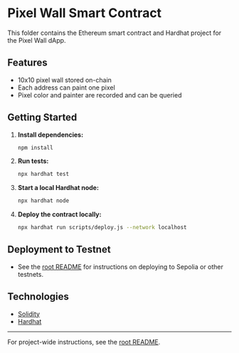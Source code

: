 # Pixel Wall Smart Contract

This folder contains the Ethereum smart contract and Hardhat project for the Pixel Wall dApp.

## Features

- 10x10 pixel wall stored on-chain
- Each address can paint one pixel
- Pixel color and painter are recorded and can be queried

## Getting Started

1. **Install dependencies:**
   ```bash
   npm install
   ```

2. **Run tests:**
   ```bash
   npx hardhat test
   ```

3. **Start a local Hardhat node:**
   ```bash
   npx hardhat node
   ```

4. **Deploy the contract locally:**
   ```bash
   npx hardhat run scripts/deploy.js --network localhost
   ```

## Deployment to Testnet

- See the [root README](../README.md) for instructions on deploying to Sepolia or other testnets.

## Technologies

- [Solidity](https://soliditylang.org/)
- [Hardhat](https://hardhat.org/)

---

For project-wide instructions, see the [root README](../README.md).
